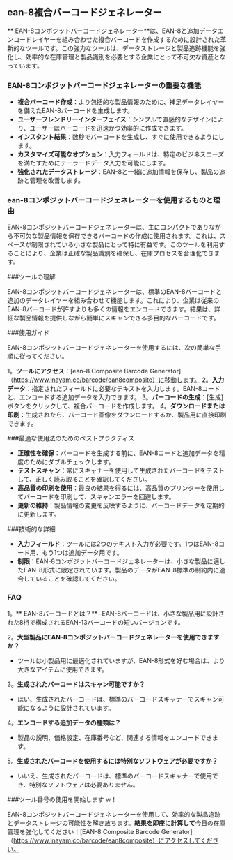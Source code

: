 ## ean-8複合バーコードジェネレーター

** EAN-8コンポジットバーコードジェネレーター**は、EAN-8と追加データエンコードレイヤーを組み合わせた複合バーコードを作成するために設計された革新的なツールです。この強力なツールは、データストレージと製品追跡機能を強化し、効率的な在庫管理と製品識別を必要とする企業にとって不可欠な資産となっています。

### EAN-8コンポジットバーコードジェネレーターの重要な機能

-  **複合バーコード作成**：より包括的な製品情報のために、補足データレイヤーを備えたEAN-8バーコードを生成します。
-  **ユーザーフレンドリーインターフェイス**：シンプルで直感的なデザインにより、ユーザーはバーコードを迅速かつ効率的に作成できます。
-  **インスタント結果**：数秒でバーコードを生成し、すぐに使用できるようにします。
-  **カスタマイズ可能なオプション**：入力フィールドは、特定のビジネスニーズを満たすためにテーラードデータ入力を可能にします。
-  **強化されたデータストレージ**：EAN-8と一緒に追加情報を保存し、製品の追跡と管理を改善します。

### ean-8コンポジットバーコードジェネレーターを使用するものと理由

EAN-8コンポジットバーコードジェネレーターは、主にコンパクトでありながら不可欠な製品情報を保存できるバーコードの作成に使用されます。これは、スペースが制限されている小さな製品にとって特に有益です。このツールを利用することにより、企業は正確な製品識別を確保し、在庫プロセスを合理化できます。

###ツールの理解

EAN-8コンポジットバーコードジェネレーターは、標準のEAN-8バーコードと追加のデータレイヤーを組み合わせて機能します。これにより、企業は従来のEAN-8バーコードが許すよりも多くの情報をエンコードできます。結果は、詳細な製品情報を提供しながら簡単にスキャンできる多目的なバーコードです。

###使用ガイド

EAN-8コンポジットバーコードジェネレーターを使用するには、次の簡単な手順に従ってください。

1。**ツールにアクセス**：[ean-8 Composite Barcode Generator]（https://www.inayam.co/barcode/ean8composite）に移動します。
2。**入力データ**：指定されたフィールドに必要なテキストを入力します。EAN-8コードと、エンコードする追加データを入力できます。
3。**バーコードの生成**：[生成]ボタンをクリックして、複合バーコードを作成します。
4。**ダウンロードまたは印刷**：生成されたら、バーコード画像をダウンロードするか、製品用に直接印刷できます。

###最適な使用法のためのベストプラクティス

-  **正確性を確保**：バーコードを生成する前に、EAN-8コードと追加データを精度のためにダブルチェックします。
-  **テストスキャン**：常にスキャナーを使用して生成されたバーコードをテストして、正しく読み取ることを確認してください。
-  **高品質の印刷を使用**：最良の結果を得るには、高品質のプリンターを使用してバーコードを印刷して、スキャンエラーを回避します。
-  **更新の維持**：製品情報の変更を反映するように、バーコードデータを定期的に更新します。

###技術的な詳細

-  **入力フィールド**：ツールには2つのテキスト入力が必要です。1つはEAN-8コード用、もう1つは追加データ用です。
-  **制限**：EAN-8コンポジットバーコードジェネレーターは、小さな製品に適したEAN-8形式に限定されています。製品のデータがEAN-8標準の制約内に適合していることを確認してください。

### FAQ

1。** EAN-8バーコードとは？**
-EAN-8バーコードは、小さな製品用に設計された8桁で構成されるEAN-13バーコードの短いバージョンです。

2。**大型製品にEAN-8コンポジットバーコードジェネレーターを使用できますか？**
- ツールは小製品用に最適化されていますが、EAN-8形式を好む場合は、より大きなアイテムに使用できます。

3。**生成されたバーコードはスキャン可能ですか？**
- はい、生成されたバーコードは、標準のバーコードスキャナーでスキャン可能になるように設計されています。

4。**エンコードする追加データの種類は？**
- 製品の説明、価格設定、在庫番号など、関連する情報をエンコードできます。

5。**生成されたバーコードを使用するには特別なソフトウェアが必要ですか？**
- いいえ、生成されたバーコードは、標準のバーコードスキャナーで使用でき、特別なソフトウェアは必要ありません。

###ツール番号の使用を開始します w！

EAN-8コンポジットバーコードジェネレーターを使用して、効率的な製品追跡とデータストレージの可能性を解き放ちます。**結果を即座に計算して**今日の在庫管理を強化してください！[EAN-8 Composite Barcode Generator]（https://www.inayam.co/barcode/ean8composite）にアクセスしてください。
